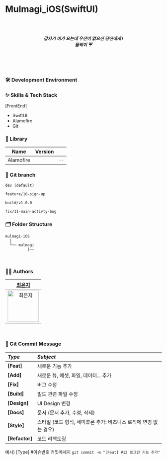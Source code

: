 # Mulmagi_iOS(SwiftUI)

<br/>
<br/>

<div align="center"> 

 _**갑자기 비가 오는데 우산이 없으신 당신에게 !**_ <br/>
 _**물막이 ☔️**_


</div>

<br/>
<br/>


<br/>

### 🛠 Development Environment

### :sparkles: Skills & Tech Stack
[FrontEnd]
* SwiftUI
* Alamofire
* Git


### 🎁 Library

| Name              | Version |       |
| ----------------- | :-----: | ----- |
| Alamofire           | ` ` | `--` |

### 🔀 Git branch

```
dev (default)

feature/10-sign-up

build/v1.0.0

fix/11-main-activty-bug
```

### 🗂 Folder Structure

```
mulmagi-iOS
  |
  └── mulmagi
          |── 
```

<br/>


### 🧑‍💻 Authors

<div align="left"> 

| [최은지](https://github.com/ejalice) |
|:---:|
|<img width="100" alt="최은지" src="https://github.com/mulmagi/mulmagi_iOS/assets/83203198/354ca858-e11a-40aa-a829-97e4a4dc3ee1">|

</div>
<br/>

### 💬 Git Commit Message
|*Type*|*Subject*|
|:---|:---|
|**[Feat]**|새로운 기능 추가|
|**[Add]**|새로운 뷰, 에셋, 파일, 데이터... 추가|
|**[Fix]**|버그 수정|
|**[Build]**|빌드 관련 파일 수정|
|**[Design]**|UI Design 변경|
|**[Docs]**|문서 (문서 추가, 수정, 삭제)|
|**[Style]**|스타일 (코드 형식, 세미콜론 추가: 비즈니스 로직에 변경 없는 경우)|
|**[Refactor]**|코드 리팩토링| 

예시) [Type] #이슈번호 커밋메세지 `git commit -m "[Feat] #12 로그인 기능 추가"`
